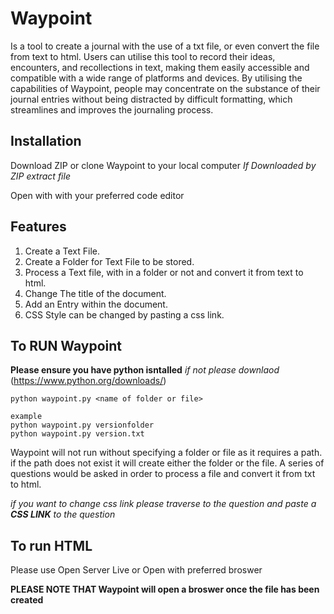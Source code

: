 # Waypoint
Is a tool to create a journal with the use of a txt file, or even convert the file from text to html. Users can utilise this tool to record their ideas, encounters, and recollections in  text, making them easily accessible and compatible with a wide range of platforms and devices. By utilising the capabilities of Waypoint, people may concentrate on the substance of their journal entries without being distracted by difficult formatting, which streamlines and improves the journaling process.


## Installation
Download ZIP or clone Waypoint to your local computer
*If Downloaded by ZIP extract file*

Open with with your preferred code editor

## Features

1. Create a Text File.
2. Create a Folder for Text File to be stored.
3. Process a Text file, with in a folder or not and convert it from text to html.
4. Change The title of the document.
5. Add an Entry within the document.
6. CSS Style can be changed by pasting a css link.


## To RUN Waypoint
**Please ensure you have python isntalled**
*if not please downlaod* (https://www.python.org/downloads/)

```
python waypoint.py <name of folder or file>
```

```
example
python waypoint.py versionfolder
python waypoint.py version.txt
```
Waypoint will not run without specifying a folder or file as it requires a path. if the path does not exist it will create either the folder or the file. 
A series of questions would be asked in order to process a file and convert it from txt to html.

*if you want to change css link please traverse to the question and paste a **CSS LINK** to the question*

## To run HTML

Please use Open Server Live or Open with preferred broswer

**PLEASE NOTE THAT Waypoint will open a broswer once the file has been created**
